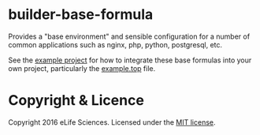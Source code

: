 # builder-base-formula 

Provides a "base environment" and sensible configuration for a number of common 
applications such as nginx, php, python, postgresql, etc.

See the [example project](https://github.com/elifesciences/builder-example-project)
for how to integrate these base formulas into your own project, particularly the
[example.top](https://github.com/elifesciences/builder-example-project/blob/master/salt/example.top)
file.

# Copyright & Licence

Copyright 2016 eLife Sciences. Licensed under the [MIT license](LICENSE).
